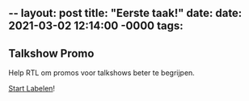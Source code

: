 --
layout: post
title: "Eerste taak!"
date: date: 2021-03-02 12:14:00 -0000
tags:
--

## Talkshow Promo

Help RTL om promos voor talkshows beter te begrijpen.

[Start Labelen](https://app.labelbox.com/go-label/cklqbda3pq4w0079502c9se7q)!